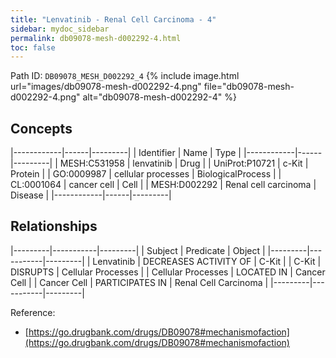 ```yaml
---
title: "Lenvatinib - Renal Cell Carcinoma - 4"
sidebar: mydoc_sidebar
permalink: db09078-mesh-d002292-4.html
toc: false 
---
```



Path ID: `DB09078_MESH_D002292_4`
{% include image.html url="images/db09078-mesh-d002292-4.png" file="db09078-mesh-d002292-4.png" alt="db09078-mesh-d002292-4" %}

## Concepts

|------------|------|---------|
| Identifier | Name | Type    |
|------------|------|---------|
| MESH:C531958 | lenvatinib | Drug |
| UniProt:P10721 | c-Kit | Protein |
| GO:0009987 | cellular processes | BiologicalProcess |
| CL:0001064 | cancer cell | Cell |
| MESH:D002292 | Renal cell carcinoma | Disease |
|------------|------|---------|

## Relationships

|---------|-----------|---------|
| Subject | Predicate | Object  |
|---------|-----------|---------|
| Lenvatinib | DECREASES ACTIVITY OF | C-Kit |
| C-Kit | DISRUPTS | Cellular Processes |
| Cellular Processes | LOCATED IN | Cancer Cell |
| Cancer Cell | PARTICIPATES IN | Renal Cell Carcinoma |
|---------|-----------|---------|

Reference: 
  - [https://go.drugbank.com/drugs/DB09078#mechanismofaction](https://go.drugbank.com/drugs/DB09078#mechanismofaction)
